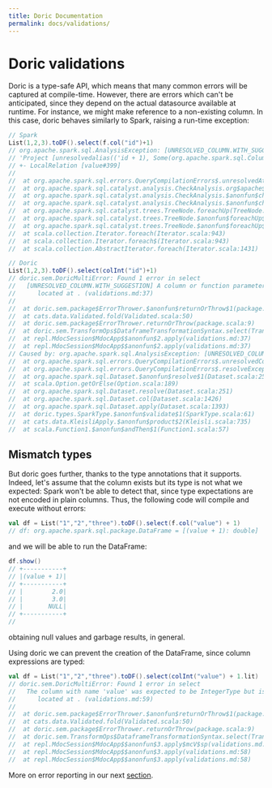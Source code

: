 ```yaml
---
title: Doric Documentation
permalink: docs/validations/
---
```



# Doric validations

Doric is a type-safe API, which means that many common errors will be captured at compile-time. However, there
are errors which can't be anticipated, since they depend on the actual datasource available at runtime. For instance, 
we might make reference to a non-existing column. In this case, doric behaves similarly to Spark,
raising a run-time exception: 

```scala
// Spark
List(1,2,3).toDF().select(f.col("id")+1)
// org.apache.spark.sql.AnalysisException: [UNRESOLVED_COLUMN.WITH_SUGGESTION] A column or function parameter with name `id` cannot be resolved. Did you mean one of the following? [`value`].;
// 'Project [unresolvedalias(('id + 1), Some(org.apache.spark.sql.Column$$Lambda$3711/0x0000000801687840@6eab9c5a))]
// +- LocalRelation [value#399]
// 
// 	at org.apache.spark.sql.errors.QueryCompilationErrors$.unresolvedAttributeError(QueryCompilationErrors.scala:307)
// 	at org.apache.spark.sql.catalyst.analysis.CheckAnalysis.org$apache$spark$sql$catalyst$analysis$CheckAnalysis$$failUnresolvedAttribute(CheckAnalysis.scala:147)
// 	at org.apache.spark.sql.catalyst.analysis.CheckAnalysis.$anonfun$checkAnalysis0$6(CheckAnalysis.scala:266)
// 	at org.apache.spark.sql.catalyst.analysis.CheckAnalysis.$anonfun$checkAnalysis0$6$adapted(CheckAnalysis.scala:264)
// 	at org.apache.spark.sql.catalyst.trees.TreeNode.foreachUp(TreeNode.scala:244)
// 	at org.apache.spark.sql.catalyst.trees.TreeNode.$anonfun$foreachUp$1(TreeNode.scala:243)
// 	at org.apache.spark.sql.catalyst.trees.TreeNode.$anonfun$foreachUp$1$adapted(TreeNode.scala:243)
// 	at scala.collection.Iterator.foreach(Iterator.scala:943)
// 	at scala.collection.Iterator.foreach$(Iterator.scala:943)
// 	at scala.collection.AbstractIterator.foreach(Iterator.scala:1431)
```

```scala
// Doric
List(1,2,3).toDF().select(colInt("id")+1)
// doric.sem.DoricMultiError: Found 1 error in select
//   [UNRESOLVED_COLUMN.WITH_SUGGESTION] A column or function parameter with name `id` cannot be resolved. Did you mean one of the following? [`value`].
//   	located at . (validations.md:37)
// 
// 	at doric.sem.package$ErrorThrower.$anonfun$returnOrThrow$1(package.scala:9)
// 	at cats.data.Validated.fold(Validated.scala:50)
// 	at doric.sem.package$ErrorThrower.returnOrThrow(package.scala:9)
// 	at doric.sem.TransformOps$DataframeTransformationSyntax.select(TransformOps.scala:140)
// 	at repl.MdocSession$MdocApp$$anonfun$2.apply(validations.md:37)
// 	at repl.MdocSession$MdocApp$$anonfun$2.apply(validations.md:37)
// Caused by: org.apache.spark.sql.AnalysisException: [UNRESOLVED_COLUMN.WITH_SUGGESTION] A column or function parameter with name `id` cannot be resolved. Did you mean one of the following? [`value`].
// 	at org.apache.spark.sql.errors.QueryCompilationErrors$.unresolvedColumnWithSuggestionError(QueryCompilationErrors.scala:3110)
// 	at org.apache.spark.sql.errors.QueryCompilationErrors$.resolveException(QueryCompilationErrors.scala:3118)
// 	at org.apache.spark.sql.Dataset.$anonfun$resolve$1(Dataset.scala:251)
// 	at scala.Option.getOrElse(Option.scala:189)
// 	at org.apache.spark.sql.Dataset.resolve(Dataset.scala:251)
// 	at org.apache.spark.sql.Dataset.col(Dataset.scala:1426)
// 	at org.apache.spark.sql.Dataset.apply(Dataset.scala:1393)
// 	at doric.types.SparkType.$anonfun$validate$1(SparkType.scala:61)
// 	at cats.data.KleisliApply.$anonfun$product$2(Kleisli.scala:735)
// 	at scala.Function1.$anonfun$andThen$1(Function1.scala:57)
```

## Mismatch types

But doric goes further, thanks to the type annotations that it supports. Indeed, let's assume that the column 
exists but its type is not what we expected: Spark won't be able to detect that, since type expectations are not 
encoded in plain columns. Thus, the following code will compile and execute without errors:

```scala
val df = List("1","2","three").toDF().select(f.col("value") + 1)
// df: org.apache.spark.sql.package.DataFrame = [(value + 1): double]
```

and we will be able to run the DataFrame:

```scala
df.show()
// +-----------+
// |(value + 1)|
// +-----------+
// |        2.0|
// |        3.0|
// |       NULL|
// +-----------+
//
```

obtaining null values and garbage results, in general.

Using doric we can prevent the creation of the DataFrame, since column expressions are typed:

```scala
val df = List("1","2","three").toDF().select(colInt("value") + 1.lit)
// doric.sem.DoricMultiError: Found 1 error in select
//   The column with name 'value' was expected to be IntegerType but is of type StringType
//   	located at . (validations.md:59)
// 
// 	at doric.sem.package$ErrorThrower.$anonfun$returnOrThrow$1(package.scala:9)
// 	at cats.data.Validated.fold(Validated.scala:50)
// 	at doric.sem.package$ErrorThrower.returnOrThrow(package.scala:9)
// 	at doric.sem.TransformOps$DataframeTransformationSyntax.select(TransformOps.scala:140)
// 	at repl.MdocSession$MdocApp$$anonfun$3.apply$mcV$sp(validations.md:59)
// 	at repl.MdocSession$MdocApp$$anonfun$3.apply(validations.md:58)
// 	at repl.MdocSession$MdocApp$$anonfun$3.apply(validations.md:58)
```

More on error reporting in our next [section](errors.md).